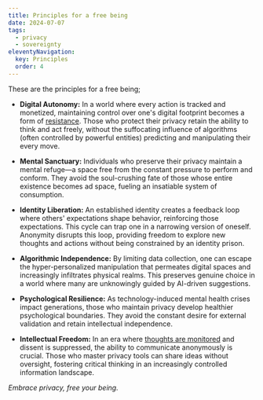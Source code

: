 ```yaml
---
title: Principles for a free being
date: 2024-07-07
tags:
  - privacy
  - sovereignty
eleventyNavigation:
  key: Principles
  order: 4
---
```

These are the principles for a free being; 
- **Digital Autonomy:** In a world where every action is tracked and monetized, maintaining control over one's digital footprint becomes a form of [resistance](/archive/2024/embracing-monero/). Those who protect their privacy retain the ability to think and act freely, without the suffocating influence of algorithms (often controlled by powerful entities) predicting and manipulating their every move.

- **Mental Sanctuary:** Individuals who preserve their privacy maintain a mental refuge—a space free from the constant pressure to perform and conform. They avoid the soul-crushing fate of those whose entire existence becomes ad space, fueling an insatiable system of consumption.

- **Identity Liberation:** An established identity creates a feedback loop where others' expectations shape behavior, reinforcing those expectations. This cycle can trap one in a narrowing version of oneself. Anonymity disrupts this loop, providing freedom to explore new thoughts and actions without being constrained by an identity prison.

- **Algorithmic Independence:** By limiting data collection, one can escape the hyper-personalized manipulation that permeates digital spaces and increasingly infiltrates physical realms. This preserves genuine choice in a world where many are unknowingly guided by AI-driven suggestions.

- **Psychological Resilience:** As technology-induced mental health crises impact generations, those who maintain privacy develop healthier psychological boundaries. They avoid the constant desire for external validation and retain intellectual independence.

- **Intellectual Freedom:** In an era where [thoughts are monitored](/archive/2024/chinese-keyboards) and dissent is suppressed, the ability to communicate anonymously is crucial. Those who master privacy tools can share ideas without oversight, fostering critical thinking in an increasingly controlled information landscape.

*Embrace privacy, free your being.*